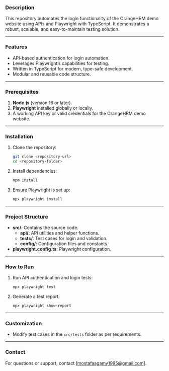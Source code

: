 ### Description
This repository automates the login functionality of the OrangeHRM demo website using APIs and Playwright with TypeScript. It demonstrates a robust, scalable, and easy-to-maintain testing solution.

---

### Features
- API-based authentication for login automation.
- Leverages Playwright’s capabilities for testing.
- Written in TypeScript for modern, type-safe development.
- Modular and reusable code structure.

---

### Prerequisites
1. **Node.js** (version 16 or later).
2. **Playwright** installed globally or locally.
3. A working API key or valid credentials for the OrangeHRM demo website.

---

### Installation
1. Clone the repository:
   ```bash
   git clone <repository-url>
   cd <repository-folder>
   ```
2. Install dependencies:
   ```bash
   npm install
   ```
3. Ensure Playwright is set up:
   ```bash
   npx playwright install
   ```

---

### Project Structure
- **src/**: Contains the source code.
  - **api/**: API utilities and helper functions.
  - **tests/**: Test cases for login and validation.
  - **config/**: Configuration files and constants.
- **playwright.config.ts**: Playwright configuration.

---

### How to Run
1. Run API authentication and login tests:
   ```bash
   npx playwright test
   ```
2. Generate a test report:
   ```bash
   npx playwright show-report
   ```

---

### Customization
- Modify test cases in the `src/tests` folder as per requirements.

---

### Contact
For questions or support, contact [mostafaagamy1995@gmail.com].
